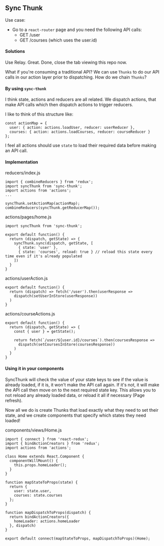 ## Sync Thunk

Use case:

  * Go to a `react-router` page and you need the following API calls:
    *  GET /user
    *  GET /courses (which uses the user.id)


#### Solutions

Use Relay.  Great.  Done, close the tab viewing this repo now.

What if you're consuming a traditional API?  We can use `Thunks` to do our API calls in our action layer prior to dispatching.  How do we chain `Thunks`?

#### By using `sync-thunk`

I think state, actions and reducers are all related.  We dispatch actions, that make API calls which then dispatch actions to trigger reducers.

I like to think of this structure like:

```
const actionMap = {
  user: { action: actions.loadUser, reducer: userReducer },
  courses: { action: actions.loadCourses, reducer: courseReducer }
};
```

I feel all actions should use `state` to load their required data before making an API call.

#### Implementation

reducers/index.js
``` 
import { combineReducers } from 'redux';
import syncThunk from 'sync-thunk';
import actions from 'actions';
...

syncThunk.setActionMap(actionMap);
combineReducers(syncThunk.getReducerMap());
```

actions/pages/home.js
``` 
import syncThunk from 'sync-thunk';

export default function() {
  return (dispatch, getState) => {
    syncThunk.sync(dispatch, getState, [
      { state: 'user' },
      { state: 'courses', reload: true } // reload this state every time even if it's already populated
    ])
  }
}

```

actions/userAction.js
``` 
export default function() {
  return (dispatch) => fetch('/user').then(userResponse => 
    dispatch(setUserInStore(userResponse))
  )
}
```

actions/courseActions.js
``` 
export default function() {
  return (dispatch, getState) => {
    const { user } = getState();
    
    return fetch(`/user/${user.id}/courses`).then(coursesResponse => 
      dispatch(setCoursesInStore(coursesResponse))
    )
  }
}
```

#### Using it in your components

SyncThunk will check the value of your state keys to see if the value is already loaded, if it is, it won't make the API call again.  If it's not, it will make the API call then move on to the next required state key.
This allows you to not reload any already loaded data, or reload it all if necessary (Page refresh).

Now all we do is create Thunks that load exactly what they need to set their state, and we create components that specify which states they need loaded!

components/views/Home.js
```
import { connect } from 'react-redux';
import { bindActionCreators } from 'redux';
import actions from 'actions';

class Home extends React.Component {
  componentWillMount() {
    this.props.homeLoader();
  }
}

function mapStateToProps(state) {
  return {
    user: state.user,
    courses: state.courses
  };
}

function mapDispatchToProps(dispatch) {
  return bindActionCreators({
    homeLoader: actions.homeLoader
  }, dispatch)
}

export default connect(mapStateToProps, mapDispatchToProps)(Home);

```



